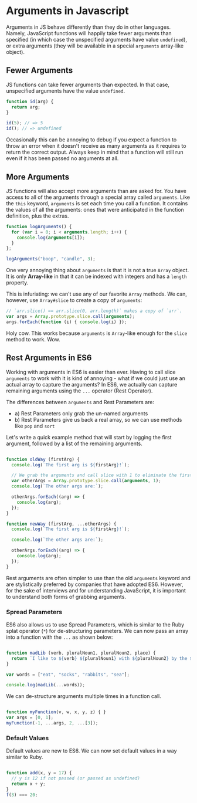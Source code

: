 # Arguments in Javascript

Arguments in JS behave differently than they do in other languages.
Namely, JavaScript functions will happily take fewer arguments than
specified (in which case the unspecified arguments have value
`undefined`), or extra arguments (they will be available in a special
`arguments` array-like object).

## Fewer Arguments

JS functions can take fewer arguments than expected. In that
case, unspecified arguments have the value `undefined`.

```javascript
function id(arg) {
  return arg;
}

id(5); // => 5
id(); // => undefined
```

Occasionally this can be annoying to debug if you expect a function to
throw an error when it doesn't receive as many arguments as it
requires to return the correct output. Always keep in mind that a
function will still run even if it has been passed no arguments at
all.

## More Arguments

JS functions will also accept more arguments than are asked for. You
have access to all of the arguments through a special array called
`arguments`. Like the `this` keyword, `arguments` is set each time you
call a function. It contains the values of all the arguments: ones
that were anticipated in the function definition, plus the extras.

```javascript
function logArguments() {
  for (var i = 0; i < arguments.length; i++) {
    console.log(arguments[i]);
  }
};

logArguments("boop", "candle", 3);
```

One very annoying thing about `arguments` is that it is not a true
`Array` object. It is only **Array-like** in that it can be indexed
with integers and has a `length` property.

This is infuriating: we can't use any of our favorite
`Array` methods. We can, however, use `Array#slice` to create a copy
of `arguments`:

```javascript
// `arr.slice() == arr.slice(0, arr.length)` makes a copy of `arr`.
var args = Array.prototype.slice.call(arguments);
args.forEach(function (i) { console.log(i) });
```

Holy cow. This works because `arguments` is `Array`-like enough for
the `slice` method to work. Wow.

## Rest Arguments in ES6

Working with arguments in ES6 is easier than ever. Having to call slice `arguments` to work with it is kind of annoying - what if we could just use an actual array to capture the arguments? In ES6, we actually can capture remaining arguments using the `...` operator (Rest Operator).

The differences between `arguments` and Rest Parameters are:

* a) Rest Parameters only grab the un-named arguments
* b) Rest Parameters give us back a real array, so we can use methods like `pop` and `sort`

Let's write a quick example method that will start by logging the first argument, followed by a list of the remaining arguments.

```javascript

function oldWay (firstArg) {
  console.log(`The first arg is ${firstArg}!`);

  // We grab the arguments and call slice with 1 to eliminate the firstArg
  var otherArgs = Array.prototype.slice.call(arguments, 1);
  console.log(`The other args are:`);

  otherArgs.forEach((arg) => {
    console.log(arg);
  });
}

function newWay (firstArg, ...otherArgs) {
  console.log(`The first arg is ${firstArg}!`);

  console.log(`The other args are:`);

  otherArgs.forEach((arg) => {
    console.log(arg);
  });
}
```

Rest arguments are often simpler to use than the old `arguments` keyword and are stylistically preferred by companies that have adopted ES6. However, for the sake of interviews and for understanding JavaScript, it is important to understand both forms of grabbing arguments.

### Spread Parameters

ES6 also allows us to use Spread Parameters, which is similar to the Ruby splat operator (`*`) for de-structuring parameters. We can now pass an array into a function with the `...` as shown below:

```javascript

function madLib (verb, pluralNoun1, pluralNoun2, place) {
  return `I like to ${verb} ${pluralNoun1} with ${pluralNoun2} by the ${place}.`
}

var words = ["eat", "socks", "rabbits", "sea"];

console.log(madLib(...words));
```

We can de-structure arguments multiple times in a function call.

```javascript

function myFunction(v, w, x, y, z) { }
var args = [0, 1];
myFunction(-1, ...args, 2, ...[3]);

```

### Default Values

Default values are new to ES6. We can now set default values in a way similar to Ruby.

```javascript

function add(x, y = 17) {
  // y is 12 if not passed (or passed as undefined)
  return x + y;
}
f(3) === 20;

```
